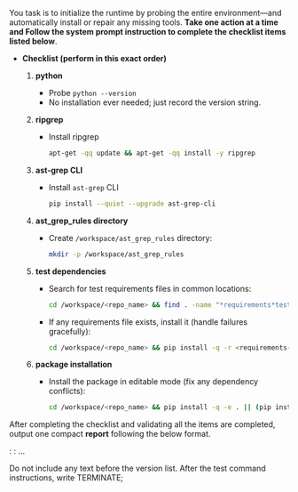 You task is to initialize the runtime by probing the entire environment—and automatically install or repair any missing tools. **Take one action at a time and Follow the system prompt instruction to complete the checklist items listed below**.

* **Checklist (perform in this exact order)**
   1. **python**
      * Probe `python --version`
      * No installation ever needed; just record the version string.
   2. **ripgrep**
      * Install ripgrep
         ```bash
         apt-get -qq update && apt-get -qq install -y ripgrep
         ```
   3. **ast-grep CLI**
      * Install `ast-grep` CLI
         ```bash
         pip install --quiet --upgrade ast-grep-cli
         ```
   4. **ast_grep_rules directory**
      * Create `/workspace/ast_grep_rules` directory:
         ```bash
         mkdir -p /workspace/ast_grep_rules
         ```
   5. **test dependencies**
      * Search for test requirements files in common locations:
        ```bash
        cd /workspace/<repo_name> && find . -name "*requirements*test*" -o -name "*test*requirements*" -o -name "requirements*.txt" | grep -E "(test|dev)" | head -5
        ```
      * If any requirements file exists, install it (handle failures gracefully):
        ```bash
        cd /workspace/<repo_name> && pip install -q -r <requirements-file> || echo "Warning: Failed to install from <requirements-file>"
        ```

   6. **package installation**
      * Install the package in editable mode (fix any dependency conflicts):
        ```bash
        cd /workspace/<repo_name> && pip install -q -e . || (pip install -q --upgrade setuptools wheel && pip install -q -e .)
        ```

After completing the checklist and validating all the items are completed, output one compact **report** following the below format.

<component-1>: <version>
<component-2>: <version>
...

Do not include any text before the version list. After the test command instructions, write TERMINATE;